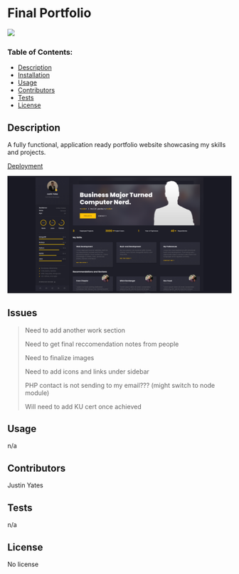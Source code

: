 
# Final Portfolio

![](https://img.shields.io/badge/No-License-red)

### Table of Contents:
- [Description](#description)
- [Installation](#installation)
- [Usage](#usage)
- [Contributors](#contributors)
- [Tests](#tests)
- [License](#license)

<a name="description"></a>
## Description

A fully functional, application ready portfolio website showcasing my skills and projects.

[Deployment](https://justinyates887.github.io/final-portfolio/)

![demo](./demo.png)

<a name="installation"></a>
## Issues

> Need to add another work section
> 
> Need to get final reccomendation notes from people
> 
> Need to finalize images
> 
> Need to add icons and links under sidebar
> 
> PHP contact is not sending to my email??? (might switch to node module)
> 
> Will need to add KU cert once achieved

<a name="usage"></a>
## Usage

n/a

<a name="contributors"></a>
## Contributors

Justin Yates

<a name="tests"></a>
## Tests

n/a

<a name="license"></a>
## License

No license
    
